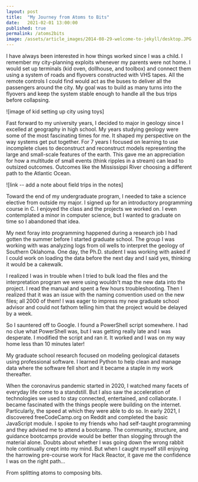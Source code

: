 ```yaml
---
layout: post
title:  "My Journey from Atoms to Bits"
date:   2021-02-01 13:00:00
published: true
permalink: /atoms2bits
image: /assets/article_images/2014-08-29-welcome-to-jekyll/desktop.JPG
---
```


I have always been interested in how things worked since I was a child. I remember my city-planning exploits whenever my parents were not home. I would set up terminals (kid oven, dollhouse, and toolbox) and connect them using a system of roads and flyovers constructed with VHS tapes. All the remote controls I could find would act as the buses to deliver all the passengers around the city. My goal was to build as many turns into the flyovers and keep the system stable enough to handle all the bus trips before collapsing.

![image of kid setting up city using toys]

Fast forward to my university years, I decided to major in geology since I excelled at geography in high school. My years studying geology were some of the most fascinating times for me. It shaped my perspective on the way systems get put together. For 7 years I focused on learning to use incomplete clues to deconstruct and reconstruct models representing the large and small-scale features of the earth. This gave me an appreciation for how a multitude of small events (think ripples in a stream) can lead to outsized outcomes. Outcomes like the Mississippi River choosing a different path to the Atlantic Ocean.

![link -- add a note about field trips in the notes]

Toward the end of my undergraduate program, I needed to take a science elective from outside my major. I signed up for an introductory programming course in C. I enjoyed the class and the projects we worked on. I even contemplated a minor in computer science, but I wanted to graduate on time so I abandoned that idea.

My next foray into programming happened during a research job I had gotten the summer before I started graduate school. The group I was working with was analyzing logs from oil wells to interpret the geology of Southern Oklahoma. One day, the Ph.D. student I was working with asked if I could work on loading the data before the next day and I said yes, thinking it would be a cakewalk.

I realized I was in trouble when I tried to bulk load the files and the interpretation program we were using wouldn't map the new data into the project. I read the manual and spent a few hours troubleshooting. Then I realized that it was an issue with the naming convention used on the new files; all 2000 of them! I was eager to impress my new graduate school advisor and could not fathom telling him that the project would be delayed by a week.

So I sauntered off to Google. I found a PowerShell script somewhere. I had no clue what PowerShell was, but I was getting really late and I was desperate. I modified the script and ran it. It worked and I was on my way home less than 10 minutes later!

My graduate school research focused on modeling geological datasets using professional software. I learned Python to help clean and manage data where the software fell short and it became a staple in my work thereafter.

When the coronavirus pandemic started in 2020, I watched many facets of everyday life come to a standstill. But I also saw the acceleration of technologies we used to stay connected, entertained, and collaborate. I became fascinated with the things people were building on the internet. Particularly, the speed at which they were able to do so. In early 2021, I discovered freeCodeCamp.org on Reddit and completed the basic JavaScript module. I spoke to my friends who had self-taught programming and they advised me to attend a bootcamp. The community, structure, and guidance bootcamps provide would be better than slogging through the material alone. Doubts about whether I was going down the wrong rabbit hole continually crept into my mind.  But when I caught myself still enjoying the harrowing pre-course work for Hack Reactor, it gave me the confidence I was on the right path...

From splitting atoms to composing bits.

